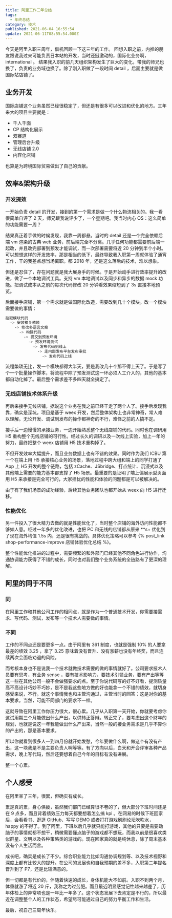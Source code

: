 ```yaml
---
title: 阿里工作三年总结
tags:
  - 年终总结
category: 技术
published: 2021-06-04 16:55:54
update: 2021-06-11T08:55:54.000Z
---
```


今天是阿里入职三周年，借机回顾一下这三年的工作。
回想入职之前，内推的朋友跟说我过来可能负责日本站的开发，当时还挺激动的，国际化业务啊， international 。
结果我入职的前几天组织架构发生了巨大的变化，带我的师兄也换了，负责的业务域也换了。除了刚入职做了一段时间 detail ，后面主要就是做国际站店铺了。

## 业务开发

国际店铺这个业务虽然已经很稳定了，但还是有很多可以改进和优化的地方。三年来大的项目主要就是：

- 千人千面
- CP 结构化展示
- 双赛道
- 管理后台升级
- 无线店铺 2.0
- 内容化店铺

也算是为跨境国际贸易做出了自己的贡献。

## 效率&架构升级

### 开发提效

一开始负责 detail 的开发，接到的第一个需求是做一个什么物流相关的。我一看很简单自评了 2 天，师兄跟我说评少了，一个星期吧。我当时内心 OS：这么简单的功能需要一周？

结果真正着手做的时候发现，我靠一周都悬。当时的 detail 还是一个完全依赖后端 vm 渲染的古典 web 业务，前后端完全不分离。几乎任何功能都需要前后端一起改，并且改完部署到预发才能调试，而一次部署需要将近 20 分钟到半个小时。可以想想这样的开发效率，那是相当的低下，最终导致我入职第一周就体验了通宵工作，干的我差点想当场离职。都 2018 年，还是这么落后的技术，难以想象。

<!-- more -->

但还是忍住了，存在问题就是我大展身手的时候。于是开始动手进行效率提升的改进，做了一个本地调试工具。支持 vm 本地调试以及同步和异步的数据 mock 功能。把调试成本从之前的每次代码修改 20 分钟看效果缩短到了 3s 直接本地预览。

后面接手店铺，第一个需求就是做国际化改造，需要改到几十个模块。改一个模块需要做的事情：

```bash
拉取模块代码
  -> 安装相关依赖
    -> 修改多语言文案
      -> 构建代码
        -> 提交到预发环境
          -> 预发环境测试
            -> 发布代码到线上
              -> 走内部发布平台发布审批
                -> 发布代码上线
```

流程繁琐无比，发一个模块都得大半天，要是我改几十个那不得上天了。于是写了个一个批量操作脚本，将流程中除了预发测试这一环必须人工介入的，其他的基本都自动化掉了。最后整个需求差不多四天就全搞定了。

### 无线店铺技术体系升级

再后来接手无线店铺，据说这个业务在我之前已经干走了两个人了。接手后发现我靠，确实是深坑，项目是基于 weex 开发，然后整体架构上也非常神奇，常人难以理解。无论开发、调试到发布的操作都神奇的不行，难怪之前的人搞不定。

接手后一边慢慢的承接业务，一边开始熟悉整个无线店铺的代码。同时也在调研用 H5 重构整个无线店铺的可行性。经过长久的调研以及一次线上实验，加上一年的努力，最终把整个 weex 店铺用 H5 技术重构掉了。

不但开发效率大幅提升，而且业务数据上也有不错的效果。同时作为我们 ICBU 第一个在端上用 H5 承接核心业务的场景，落地过程中跨大组和端上的同学打通了 App 上 H5 开发的整个链路，包括 zCache、JSbridge、打点统计、沉浸式以及其他端上需要的能力基本都支撑了 H5 场景。最重要的是证明了端上偏展示型页面用 H5 来承接是完全可行的，大家担忧的性能和体验的问题都是可以被解决的。

由于有了我们场景的成功经验，后续其他业务团队也都开始从 weex 向 H5 进行迁移。

### 性能优化

另一件投入了很大精力去做的就是性能优化了，当时整个店铺的海外访问性能都不够如人意。经过一年多的优化改进，也把 PC 和无线的店铺都从原来 \*\*s+ 优化到了现在海外均值 1.5s 内，还是很有挑战的。具体优化策略可以参考 {% post_link shop-performance-improve 店铺体验优化总结 %}。

整个性能优化推进的过程中，需要频繁的和外部门已经其他不同角色进行协作，沟通协调能力获得了不错的成长，同时也对我们整个业务系统的全链路有了更深的理解。

## 阿里的同于不同

### 同

在阿里工作和其他公司工作的相同点，就是作为一个普通技术开发，你需要接需求、写代码、测试，发布等一个技术人需要做的事情。

### 不同

工作的不同点还是要更多一点。由于阿里有 361 制度，也就是强制 10% 的人要拿最差的绩效 3.25 ，拿了 3.25 意味着没有晋升、没有涨薪也没有年终奖，而且连续两次会面临劝退的风险。

而考核本身也不是说我一个技术就做技术需要的做的事情就好了。公司要求技术人员要有思考，有业务 sense ，要有技术影响力，要技术引领业务，要有产出等等这一些在其他公司一般不会做强要求的点。至于你说代码写的好不好看，提测质量高不高设计巧妙不巧妙，是不是我这些地方做的好也能拿一个不错的绩效，就切身感受来说，不行。就这个事情我也和主管沟通过，主管当时的回答：这是对你的基本要求。当然，可能不同部门的要求不一样。

这就导致在阿里工作你压力很大，很心累。几乎从入职第一天开始，你就要考虑你这试用期三个月能做出什么产出，以供转正答辩。转正完了，要考虑出这个财年的规划，也就是说这一年我能做出什么产出来，当然一般的接业务需求是几乎不算你的产出的，那是基本要求。

所以你就看到很多人一到四月份就开始发愁，今年要做什么啊，做这个有没有产出，这一块我是不是主要负责人啊等等。有了方向以后，白天和开会评审各种产品需求，晚上写代码，然后还要想着自己今年的目标有没有进展。

整一个心累。

## 个人感受

在阿里呆了三年，很累，但确实有成长。

累是真的累，身心俱疲，虽然我们部门已经算很不卷的了，但大部分下班时间还是在 9 点多，而且背着绩效压力每天都要想着怎么搞 kpi 。在网易的时候下班回家后，会看看书、逛逛 GitHub、写写 DEMO 或者打打游戏刷刷论坛吹吹水，happy 的不得了。到了阿里，下班以后几乎就只能打游戏，其他的只要是需要动脑子的事情就都不想干，稍微需要懂点脑子的游戏都不想玩，而我以前是很喜欢类似群星、文明以及各种策略类的游戏的。现在回家真的就是纯休息，除了周末基本没有个人生活而言。

成长吧，确实是成长了不少。综合职业能力比如沟通协调规划等、以及技术视野和深度上都有比较大的提升。在公司的发展也和自我预期的差不多，入职第二年提名晋升到了 P7，还是比较满意的。

但一切都是有代价的，伴随着快速的成长，身体机能大不如前。入职不到两个月，体重就涨了将近 20 斤，我称之为过劳肥。而且最近明显感觉记性越来越差了，历年体检上的异常项也是一年比一年多了。这个状态发展下去肯定是不行的，所以最近在调整整个人的工作状态，希望尽可能通过自己的努力平衡工作和生活。

最后，祝自己三周年快乐。
